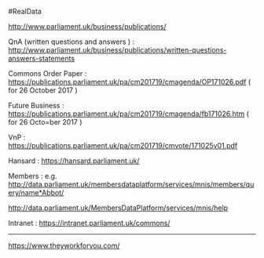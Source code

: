 #RealData

http://www.parliament.uk/business/publications/

QnA (written questions and answers ) : http://www.parliament.uk/business/publications/written-questions-answers-statements

Commons Order Paper : https://publications.parliament.uk/pa/cm201719/cmagenda/OP171026.pdf ( for 26 October 2017 )

Future Business : https://publications.parliament.uk/pa/cm201719/cmagenda/fb171026.htm ( for 26 Octo=ber 2017 )

VnP : https://publications.parliament.uk/pa/cm201719/cmvote/171025v01.pdf

Hansard : https://hansard.parliament.uk/

Members : e.g. 
http://data.parliament.uk/membersdataplatform/services/mnis/members/query/name*Abbot/

http://data.parliament.uk/MembersDataPlatform/services/mnis/help

Intranet : https://intranet.parliament.uk/commons/

---

https://www.theyworkforyou.com/

